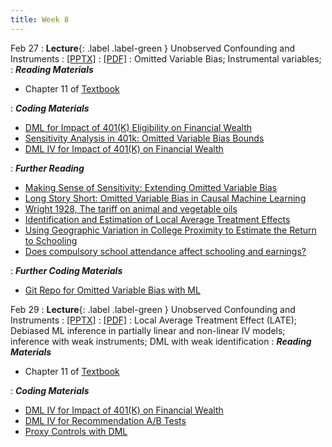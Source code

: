 ```yaml
---
title: Week 8
---
```


Feb 27
: **Lecture**{: .label .label-green } Unobserved Confounding and Instruments
  : [[PPTX]](https://github.com/stanford-msande228/winter24/raw/main/assets/presentations/MSANDE228_Lecture14_Unobserved_Confounding.pptx)
  : [[PDF]](https://github.com/stanford-msande228/winter24/raw/main/assets/presentations/MSANDE228_Lecture14_Unobserved_Confounding.pdf)
: Omitted Variable Bias; Instrumental variables;
: ***Reading Materials***
- Chapter 11 of [Textbook](https://canvas.stanford.edu/courses/184879/files/)
  
: ***Coding Materials***
- [DML for Impact of 401(K) Eligibility on Financial Wealth](https://colab.research.google.com/github/CausalAIBook/MetricsMLNotebooks/blob/main/CM4/python-dml-401k.ipynb)
- [Sensitivity Analysis in 401k: Omitted Variable Bias Bounds](https://colab.research.google.com/github/stanford-msande228/winter24/blob/main/assets/code/python-dml-401k-Sensitivity.ipynb)
- [DML IV for Impact of 401(K) on Financial Wealth](https://colab.research.google.com/github/stanford-msande228/winter24/blob/main/assets/code/python-dml-401k-IV.ipynb)
  
: ***Further Reading***
- [Making Sense of Sensitivity: Extending Omitted Variable Bias](https://carloscinelli.com/files/Cinelli%20and%20Hazlett%20(2020)%20-%20Making%20Sense%20of%20Sensitivity.pdf)
- [Long Story Short: Omitted Variable Bias in Causal Machine Learning](https://arxiv.org/abs/2112.13398)
- [Wright 1928, The tariff on animal and vegetable oils](https://scholar.harvard.edu/files/stock/files/tariff_appendixb.pdf)
- [Identification and Estimation of Local Average Treatment Effects](https://www.jstor.org/stable/2951620)
- [Using Geographic Variation in College Proximity to Estimate the Return to Schooling](https://www.nber.org/papers/w4483)
- [Does compulsory school attendance affect schooling and earnings?](https://www.jstor.org/stable/2937954)
  
: ***Further Coding Materials***
- [Git Repo for Omitted Variable Bias with ML](https://colab.research.google.com/github/vsyrgkanis/omvb)

Feb 29
: **Lecture**{: .label .label-green } Unobserved Confounding and Instruments
  : [[PPTX]](https://github.com/stanford-msande228/winter24/raw/main/assets/presentations/MSANDE228_Lecture15_Unobserved_Confounding_and_Instruments.pptx)
  : [[PDF]](https://github.com/stanford-msande228/winter24/raw/main/assets/presentations/MSANDE228_Lecture15_Unobserved_Confounding_and_Instruments.pdf)
: Local Average Treatment Effect (LATE); Debiased ML inference in partially linear and non-linear IV models; inference with weak instruments; DML with weak identification
: ***Reading Materials***
- Chapter 11 of [Textbook](https://canvas.stanford.edu/courses/184879/files/)
  
: ***Coding Materials***
- [DML IV for Impact of 401(K) on Financial Wealth](https://colab.research.google.com/github/CausalAIBook/MetricsMLNotebooks/blob/main/CM4/python-dml-401k-IV.ipynb)
- [DML IV for Recommendation A/B Tests](https://colab.research.google.com/github/stanford-msande228/winter24/blob/main/assets/code/Case%20Study%20-%20Recommendation%20AB%20Testing%20at%20An%20Online%20Travel%20Company.ipynb#Get-Causal-Effects-with-EconML.ipynb)
- [Proxy Controls with DML](https://colab.research.google.com/github/stanford-msande228/winter24/blob/main/assets/code/Proxy_Controls.ipynb)
